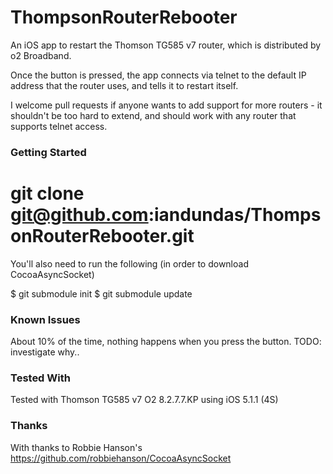 ThompsonRouterRebooter
======================

An iOS app to restart the Thomson TG585 v7 router, which is distributed by o2 Broadband.

Once the button is pressed, the app connects via telnet to the default IP address that the router uses, and tells it to restart itself.

I welcome pull requests if anyone wants to add support for more routers - it shouldn't be too hard to extend, and should work with any router that supports telnet access.


### Getting Started

# git clone git@github.com:iandundas/ThompsonRouterRebooter.git

You'll also need to run the following (in order to download CocoaAsyncSocket)

$ git submodule init
$ git submodule update

### Known Issues
About 10% of the time, nothing happens when you press the button. TODO: investigate why..

### Tested With

Tested with Thomson TG585 v7 O2 8.2.7.7.KP using iOS 5.1.1 (4S)

### Thanks
With thanks to Robbie Hanson's https://github.com/robbiehanson/CocoaAsyncSocket 
